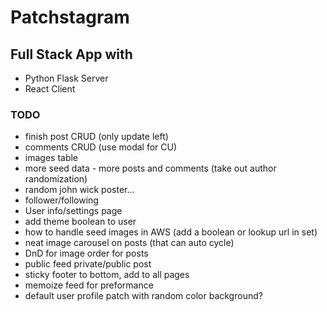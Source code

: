 # Patchstagram

## Full Stack App with
- Python Flask Server
- React Client


### TODO
- finish post CRUD (only update left)
- comments CRUD  (use modal for CU)
- images table
- more seed data - more posts and comments (take out author randomization)
- random john wick poster...
- follower/following
- User info/settings page
- add theme boolean to user
- how to handle seed images in AWS (add a boolean or lookup url in set)
- neat image carousel on posts (that can auto cycle)
- DnD for image order for posts
- public feed private/public post
- sticky footer to bottom, add to all pages
- memoize feed for preformance
- default user profile patch with random color background?




